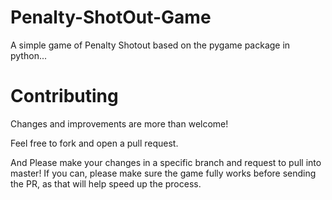 # Penalty-ShotOut-Game
A simple game of Penalty Shotout based on the pygame package in python...
# Contributing
Changes and improvements are more than welcome!

Feel free to fork and open a pull request.

And Please make your changes in a specific branch and request to pull into master! If you can, please make sure the game fully works before sending the PR, as that will help speed up the process.
